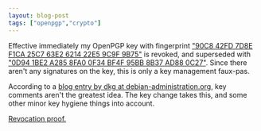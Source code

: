 ```yaml
---
layout: blog-post
tags: ["openpgp","crypto"]
---
```


Effective immediately my OpenPGP key with fingerprint ["90C8 42FD 7D8E F1CA 25C7  63E2 6214 22E5 9C9F 9B75"][2] is revoked, and superseded with ["0D94 1BE2 A285 8FA0 0F34  BF4F 95BB 8B37 AD88 0C27"][3]. Since there aren't any signatures on the key, this is only a key management faux-pas.

According to a [blog entry by dkg at debian-administration.org][1], key comments aren't the greatest idea. The key change takes this, and some other minor key hygiene things into account.

[Revocation proof.][2]

[1]: https://www.debian-administration.org/users/dkg/weblog/97
[2]: /static/revoked-key.asc
[3]: /static/public-key.asc
